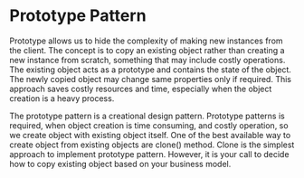 # Prototype Pattern

Prototype allows us to hide the complexity of making new instances from the client. 
The concept is to copy an existing object rather than creating a new instance from scratch, 
something that may include costly operations. The existing object acts as a prototype and contains the state of the object. 
The newly copied object may change same properties only if required. This approach saves costly resources and time, especially when the object creation is a heavy process.

The prototype pattern is a creational design pattern. Prototype patterns is required, when object creation is time consuming, and costly operation, 
so we create object with existing object itself. One of the best available way to create object from existing objects are clone() method. 
Clone is the simplest approach to implement prototype pattern. However, it is your call to decide how to copy existing object based on your business model.


